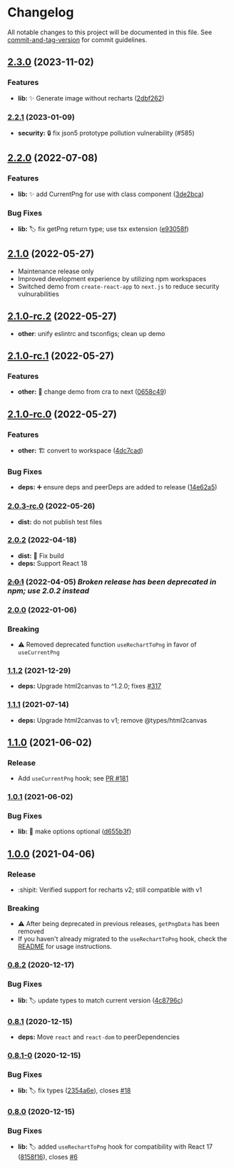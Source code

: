 # Changelog

All notable changes to this project will be documented in this file. See [commit-and-tag-version](https://github.com/absolute-version/commit-and-tag-version) for commit guidelines.

## [2.3.0](https://github.com/brammitch/recharts-to-png/compare/v2.3.0-rc.0...v2.3.0) (2023-11-02)

### Features

- **lib:** :sparkles: Generate image without recharts ([2dbf262](https://github.com/brammitch/recharts-to-png/commit/2dbf262feae81d87038e004c0e990cb64dc173a3))

### [2.2.1](https://github.com/brammitch/recharts-to-png/compare/v2.2.0...v2.2.1) (2023-01-09)

- **security:** :lock: fix json5 prototype pollution vulnerability (#585)

## [2.2.0](https://github.com/brammitch/recharts-to-png/compare/v2.1.0...v2.2.0) (2022-07-08)

### Features

- **lib:** :sparkles: add CurrentPng for use with class component ([3de2bca](https://github.com/brammitch/recharts-to-png/commit/3de2bca0eeafd366a0d3a379ccfe6edf2e29258e))

### Bug Fixes

- **lib:** :label: fix getPng return type; use tsx extension ([e93058f](https://github.com/brammitch/recharts-to-png/commit/e93058f52c1bb6296ed7d412ba027e8332552d5d))

## [2.1.0](https://github.com/brammitch/recharts-to-png/compare/v2.0.2...v2.1.0) (2022-05-27)

- Maintenance release only
- Improved development experience by utilizing npm workspaces
- Switched demo from `create-react-app` to `next.js` to reduce security vulnurabilities

## [2.1.0-rc.2](https://github.com/brammitch/recharts-to-png/compare/v2.1.0-rc.1...v2.1.0-rc.2) (2022-05-27)

- **other**: unify eslintrc and tsconfigs; clean up demo

## [2.1.0-rc.1](https://github.com/brammitch/recharts-to-png/compare/v2.1.0-rc.0...v2.1.0-rc.1) (2022-05-27)

### Features

- **other:** :bricks: change demo from cra to next ([0658c49](https://github.com/brammitch/recharts-to-png/commit/0658c49227873c91fd33382e5fa5a8d946ac4021))

## [2.1.0-rc.0](https://github.com/brammitch/recharts-to-png/compare/v2.0.3-rc.0...v2.1.0-rc.0) (2022-05-27)

### Features

- **other:** :building_construction: convert to workspace ([4dc7cad](https://github.com/brammitch/recharts-to-png/commit/4dc7caded00c513bbc7cc91682ad374b7ee969ec))

### Bug Fixes

- **deps:** :heavy_plus_sign: ensure deps and peerDeps are added to release ([14e62a5](https://github.com/brammitch/recharts-to-png/commit/14e62a53c35428a540848a2fedf80e8af2b158df))

### [2.0.3-rc.0](https://github.com/brammitch/recharts-to-png/compare/v2.0.2...v2.0.3-rc.0) (2022-05-26)

- **dist:** do not publish test files

### [2.0.2](https://github.com/brammitch/recharts-to-png/compare/v2.0.1...v2.0.2) (2022-04-18)

- **dist:** :bug: Fix build
- **deps:** Support React 18

### [~~2.0.1~~](https://github.com/brammitch/recharts-to-png/compare/v1.1.2...v2.0.1) (2022-04-05) _Broken release has been deprecated in npm; use 2.0.2 instead_

### [2.0.0](https://github.com/brammitch/recharts-to-png/compare/v1.1.2...v2.0.0) (2022-01-06)

### Breaking

- :warning: Removed deprecated function `useRechartToPng` in favor of `useCurrentPng`

### [1.1.2](https://github.com/brammitch/recharts-to-png/compare/v1.1.1...v1.1.2) (2021-12-29)

- **deps:** Upgrade html2canvas to ^1.2.0; fixes [#317](https://github.com/brammitch/recharts-to-png/issues/317)

### [1.1.1](https://github.com/brammitch/recharts-to-png/compare/v1.1.0...v1.1.1) (2021-07-14)

- **deps:** Upgrade html2canvas to v1; remove @types/html2canvas

## [1.1.0](https://github.com/brammitch/recharts-to-png/compare/v1.0.1...v1.1.0) (2021-06-02)

### Release

- Add `useCurrentPng` hook; see [PR #181](https://github.com/brammitch/recharts-to-png/pull/181)

### [1.0.1](https://github.com/brammitch/recharts-to-png/compare/v1.0.0...v1.0.1) (2021-06-02)

### Bug Fixes

- **lib:** :bug: make options optional ([d655b3f](https://github.com/brammitch/recharts-to-png/commit/d655b3f75b4d49c6403bdb9649d5ce2d265283cc))

## [1.0.0](https://github.com/brammitch/recharts-to-png/compare/v0.8.4...v1.0.0) (2021-04-06)

### Release

- :shipit: Verified support for recharts v2; still compatible with v1

### Breaking

- :warning: After being deprecated in previous releases, `getPngData` has been removed
- If you haven't already migrated to the `useRechartToPng` hook, check the [README](https://github.com/brammitch/recharts-to-png#usage) for usage instructions.

### [0.8.2](https://github.com/brammitch/recharts-to-png/compare/v0.8.1...v0.8.2) (2020-12-17)

### Bug Fixes

- **lib:** :label: update types to match current version ([4c8796c](https://github.com/brammitch/recharts-to-png/commit/4c8796ca80a9135dc52c0eed2fbe4c9d7c9bbe56))

### [0.8.1](https://github.com/brammitch/recharts-to-png/compare/v0.8.1-0...v0.8.1) (2020-12-15)

- **deps:** Move `react` and `react-dom` to peerDependencies

### [0.8.1-0](https://github.com/brammitch/recharts-to-png/compare/v0.8.0...v0.8.1-0) (2020-12-15)

### Bug Fixes

- **lib:** :label: fix types ([2354a6e](https://github.com/brammitch/recharts-to-png/commit/2354a6e32174f1ca19361a8225c4cbb01abbb0bf)), closes [#18](https://github.com/brammitch/recharts-to-png/issues/18)

### [0.8.0](https://github.com/brammitch/recharts-to-png/compare/v0.7.0...v0.8.0) (2020-12-15)

### Bug Fixes

- **lib:** :label: added `useRechartToPng` hook for compatibility with React 17 ([8158f16](https://github.com/brammitch/recharts-to-png/commit/5e08c261c18f13c31914797d9a512b43eba4ea1f)), closes [#6](https://github.com/brammitch/recharts-to-png/issues/6)
